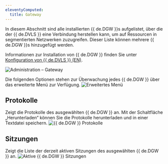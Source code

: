 ```yaml
---
eleventyComputed:
  title: Gateway
---
```

In diesem Abschnitt sind alle installierten {{ de.DGW }}s aufgelistet, über die der {{ de.DVLS }} eine Verbindung herstellen kann, um auf Ressourcen in segmentierten Netzwerken zuzugreifen. Dieser Liste können mehrere {{ de.DGW }}s hinzugefügt werden.

Informationen zur Installation von {{ de.DGW }} finden Sie unter [Konfiguration von {{ de.DVLS }} (EN)](/server/dgw/server-configuration/).

![Administration – Gateway](https://cdnweb.devolutions.net/docs/de/server/ServerOp0069.png)

Die folgenden Optionen stehen zur Überwachung jedes {{ de.DGW }} über das erweiterte Menü zur Verfügung.
![Erweitertes Menü](https://cdnweb.devolutions.net/docs/de/server/ServerOp0070.png)

## Protokolle
Zeigt die Protokolle des ausgewählten {{ de.DGW }} an. Mit der Schaltfläche „Herunterladen“ können Sie die Protokolle herunterladen und in einer Textdatei speichern.
![{{ de.DGW }} Protokolle](https://cdnweb.devolutions.net/docs/de/server/ServerOp0071.png)

## Sitzungen
Zeigt die Liste der derzeit aktiven Sitzungen des ausgewählten {{ de.DGW }} an.
![Aktive {{ de.DGW }} Sitzungen](https://cdnweb.devolutions.net/docs/de/server/ServerOp0072.png)
